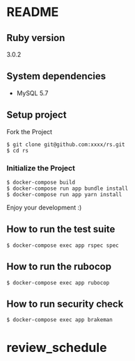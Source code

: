 # README

## Ruby version

3.0.2

## System dependencies

* MySQL 5.7

## Setup project

Fork the Project

```
$ git clone git@github.com:xxxx/rs.git
$ cd rs
```

### Initialize the Project

```
$ docker-compose build
$ docker-compose run app bundle install
$ docker-compose run app yarn install
```

Enjoy your development :)

## How to run the test suite

```
$ docker-compose exec app rspec spec
```

## How to run the rubocop

```
$ docker-compose exec app rubocop
```

## How to run security check

```
$ docker-compose exec app brakeman
```
# review_schedule
